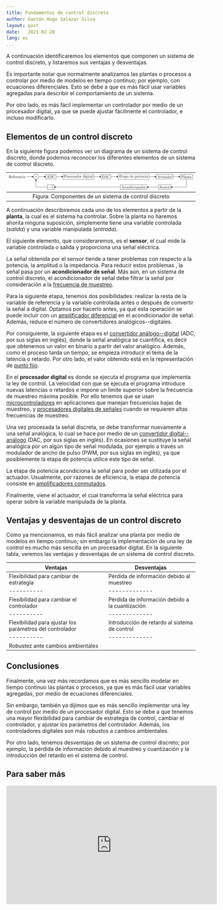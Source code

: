 ```yaml
---
title: Fundamentos de control discreto
author: Gastón Hugo Salazar Silva
layout: post
date:   2021-02-28
lang: es
...
```


A continuación identificaremos los elementos que componen un sistema de control
discreto, y listaremos sus ventajas y desventajas.

Es importante notar que normalmente analizamos las plantas o procesos a
controlar por medio de modelos en tiempo continuo; por ejemplo, con ecuaciones
diferenciales. Esto se debe a que es más fácil usar variables agregadas para
describir el comportamiento de un sistema.

Por otro lado, es más fácil implementar un controlador por medio de un
procesador digital, ya que se puede ajustar fácilmente el
controlador, e incluso modificarlo.

## Elementos de un control discreto

En la siguiente figura podemos ver un diagrama de un sistema de control
discreto, donde podemos reconocer los diferentes elementos de un sistema de
control discreto.

| <img src="/assets/images/sistema-control-discreto-1.svg" width="1000"> |
|:----:|
| Figura: Componentes de un sistema de control discreto |

A continuación describiremos cada uno de los elementos a partir de la **planta**,
la cual es el sistema ha controlar. Sobre la planta no haremos ahorita ninguna
suposición, simplemente tiene una variable controlada (*salida*) y una variable
manipulada (*entrada*).

El siguiente elemento, que consideraremos, es el **sensor**, el cual mide la
variable controlada o salida y proporciona una señal eléctrica. 

La señal obtenida por el sensor tiende a tener problemas con respecto a la
potencia, la amplitud o la impedancia. Para reducir estos problemas , la señal
pasa por un **acondicionador de señal**. Más aún, en un sistema de control
discreto, el acondicionador de señal debe filtrar la señal por consideración a la
[frecuencia de muestreo](https://es.wikipedia.org/wiki/Frecuencia_de_muestreo).

Para la siguiente etapa, tenemos dos posibilidades: realizar la resta de la
variable de referencia y la variable controlada antes o después de convertir la
señal a digital. Optamos por hacerlo antes, ya que esta operación se
puede incluir con un [amplificador
diferencial](https://hetpro-store.com/TUTORIALES/amplificador-diferencial/) en
el acondicionador de señal. Además, reduce el número de convertidores
analógicos--digitales.

Por consiguiente, la siguiente etapa es el [convertidor
análogo--digital](https://es.wikipedia.org/wiki/Conversor_de_se%C3%B1al_anal%C3%B3gica_a_digital)
(ADC, por sus siglas en inglés), donde la señal analógica se cuantifica, es
decir que obtenemos un valor en binario a partir del valor analógico. Además,
como el proceso tarda un tiempo, se empieza introducir el tema de la latencia o
retardo. Por otro lado, el valor obtenido está en la representación de [punto
fijo](https://es.wikipedia.org/wiki/Coma_fija).

En el **procesador digital** es donde se ejecuta el programa que implementa la
ley de control. La velocidad con que se ejecuta el programa introduce nuevas
latencias o retardos e impone un límite superior sobre la frecuencia de muestreo
máxima posible. Por ello tenemos que se usan
[microcontroladores](https://es.wikipedia.org/wiki/Microcontrolador)
en aplicaciones que manejan frecuencias bajas de muestreo, y [procesadores
digitales de
señales](https://es.wikipedia.org/wiki/Procesador_de_se%C3%B1ales_digitales)
cuando se requieren altas frecuencias de muestreo.

Una vez procesada la señal discreta, se debe transformar nuevamente a una señal
analógica, lo cual se hace por medio de un [convertidor
digital--análogo](https://es.wikipedia.org/wiki/Conversor_de_se%C3%B1al_digital_a_anal%C3%B3gica)
(DAC, por sus siglas en inglés). En ocasiones se sustituye la señal analógica
por un algún tipo de señal modulada, por ejemplo a través un modulador de ancho
de pulso (PWM, por sus siglas en inglés), ya que posiblemente la etapa de
potencia utilice este tipo de señal.

La etapa de potencia acondiciona la señal para poder ser utilizada por el
actuador. Usualmente, por razones de eficiencia, la etapa de potencia consiste
en [amplificadores
conmutados](https://es.wikipedia.org/wiki/Amplificador_Clase_D).

Finalmente, viene el actuador, el cual transforma la señal eléctrica para operar
sobre la variable manipulada de la planta.

## Ventajas y desventajas de un control discreto

Como ya mencionamos, es más fácil analizar una planta por medio de modelos en
tiempo continuo; sin embargo la implementación de una ley de control es mucho
más sencilla en un procesador digital. En la siguiente tabla, veremos las ventajas
y desventajas de un sistema de control discreto.

| Ventajas | Desventajas |
|----------|-------------|
| Flexibilidad para cambiar de estrategia | Pérdida de información debido al muestreo |
|----------|-------------|
| Flexibilidad para cambiar el controlador | Pérdida de información debido a la cuantización |
|----------|-------------|
| Flexibilidad para ajustar los parámetros del controlador | Introducción de retardo al sistema de control | 
|----------|-------------|
| Robustez ante cambios ambientales | |

## Conclusiones

Finalmente, una vez más recordamos que es más sencillo modelar en tiempo
continuo las plantas o procesos, ya que es más fácil usar variables agregadas,
por medio de ecuaciones diferenciales.

Sin embargo, también ya dijimos que es más sencillo implementar una ley de
control por medio de un procesador digital. Esto se debe a que tenemos una mayor
flexibilidad para cambiar de estrategia de control, cambiar el controlador, y
ajustar los parámetros del controlador. Además, los controladores digitales son
más robustos a cambios ambientales.

Por otro lado, tenemos desventajas de un sistema de control discreto; por
ejemplo, la pérdida de información debido al muestreo y cuantización y la
introducción del retardo en el sistema de control.

## Para saber más

<iframe width="560" height="315" src="https://www.youtube.com/embed/14cMhrp5wlk" frameborder="0" allow="accelerometer; autoplay; clipboard-write; encrypted-media; gyroscope; picture-in-picture" allowfullscreen></iframe>